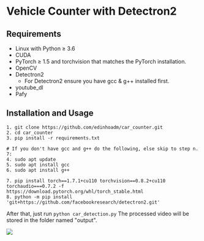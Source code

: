 # Vehicle Counter with Detectron2

## Requirements
- Linux with Python ≥ 3.6
- CUDA
- PyTorch ≥ 1.5 and torchvision that matches the PyTorch installation.
- OpenCV
- Detectron2
  - For Detectron2 ensure you have gcc & g++ installed first.
- youtube_dl
- Pafy

## Installation and Usage

```
1. git clone https://github.com/edinhoadm/car_counter.git
2. cd car_counter
3. pip install -r requirements.txt

# If you don't have gcc and g++ do the following, else skip to step n. 7:
4. sudo apt update
5. sudo apt install gcc
6. sudo apt install g++

7. pip install torch==1.7.1+cu110 torchvision==0.8.2+cu110 torchaudio===0.7.2 -f https://download.pytorch.org/whl/torch_stable.html
8. python -m pip install 'git+https://github.com/facebookresearch/detectron2.git'
```

After that, just run `python car_detection.py`
The processed video will be stored in the folder named "output".

![](ouput.gif)

